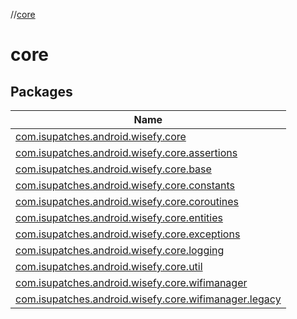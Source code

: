 //[core](index.md)

# core

## Packages

| Name |
|---|
| [com.isupatches.android.wisefy.core](core/com.isupatches.android.wisefy.core/index.md) |
| [com.isupatches.android.wisefy.core.assertions](core/com.isupatches.android.wisefy.core.assertions/index.md) |
| [com.isupatches.android.wisefy.core.base](core/com.isupatches.android.wisefy.core.base/index.md) |
| [com.isupatches.android.wisefy.core.constants](core/com.isupatches.android.wisefy.core.constants/index.md) |
| [com.isupatches.android.wisefy.core.coroutines](core/com.isupatches.android.wisefy.core.coroutines/index.md) |
| [com.isupatches.android.wisefy.core.entities](core/com.isupatches.android.wisefy.core.entities/index.md) |
| [com.isupatches.android.wisefy.core.exceptions](core/com.isupatches.android.wisefy.core.exceptions/index.md) |
| [com.isupatches.android.wisefy.core.logging](core/com.isupatches.android.wisefy.core.logging/index.md) |
| [com.isupatches.android.wisefy.core.util](core/com.isupatches.android.wisefy.core.util/index.md) |
| [com.isupatches.android.wisefy.core.wifimanager](core/com.isupatches.android.wisefy.core.wifimanager/index.md) |
| [com.isupatches.android.wisefy.core.wifimanager.legacy](core/com.isupatches.android.wisefy.core.wifimanager.legacy/index.md) |
